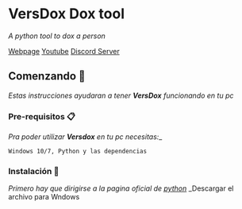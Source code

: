 # VersDox Dox tool

_A python tool to dox a person_

[Webpage](https://sites.google.com/loscharruas.com.ar/verselister/inicio)
[Youtube](https://www.youtube.com/channel/UCC8GVhj4lKdEeq3EKF6WcLw)
[Discord Server](https://discord.gg/B4pHummH)

## Comenzando 🚀

_Estas instrucciones ayudaran a tener **VersDox** funcionando en tu pc_


### Pre-requisitos 📋

_Pra poder utilizar **Versdox** en tu pc necesitas:__
```
Windows 10/7, Python y las dependencias
```

### Instalación 🔧

_Primero hay que dirigirse a la pagina oficial de [python](python.org)_
_Descargar el archivo para Wndows
